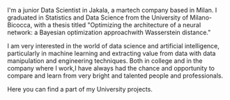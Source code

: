 I'm a junior Data Scientist in Jakala, a martech company based in Milan. 
I graduated in Statistics and Data Science from the University of Milano-Bicocca, with a thesis titled
"Optimizing the architecture of a neural network: a Bayesian optimization approachwith Wasserstein distance." 

I am very interested in the world of data science and artificial intelligence, particularly in machine learning and extracting value from data with data manipulation
and engineering techniques. Both in college and in the company where I work,I have always had the chance and opportunity to compare and learn from very bright and
talented people and professionals. 

Here you can find a part of my University projects.

<!---
davra98/davra98 is a ✨ special ✨ repository because its `README.md` (this file) appears on your GitHub profile.
You can click the Preview link to take a look at your changes.
--->
